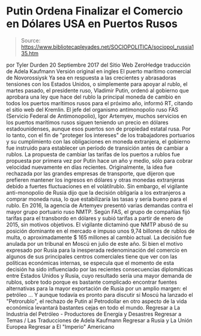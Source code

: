 # Putin Ordena Finalizar el Comercio en Dólares USA en Puertos Rusos

> Source: https://www.bibliotecapleyades.net/SOCIOPOLITICA/sociopol_russia135.htm

por Tyler Durden 20 Septiembre 2017
del Sitio Web ZeroHedge
traducción de Adela Kaufmann Versión original en ingles
El puerto marítimo comercial
de Novorossiysk
Ya sea en respuesta a las crecientes y abrasadoras tensiones con los Estados Unidos, o simplemente para apoyar al rublo, el martes pasado, el presidente ruso, Vladimir Putin, ordenó al gobierno que aprobara una ley que hace del rublo la principal moneda de cambio en todos los puertos marítimos rusos para el próximo año, informó RT, citando el sitio web del Kremlin.
El jefe del organismo antimonopolio ruso FAS (Servicio Federal de Antimonopolio), Igor Artemyev, muchos servicios en los puertos marítimos rusos siguen teniendo un precio en dólares estadounidenses, aunque esos puertos son de propiedad estatal rusa.
Por lo tanto, con el fin de "proteger los intereses" de los trabajadores portuarios y su cumplimiento con las obligaciones en moneda extranjera, el gobierno fue instruido para establecer un período de transición antes de cambiar a rublos.
La propuesta de cambiar las tarifas de los puertos a rublos fue propuesta por primera vez por Putin hace un año y medio, sólo para cobrar velocidad nuevamente en días recientes. Originalmente, la idea fue rechazada por las grandes empresas de transporte, que dijeron que prefieren mantener los ingresos en dólares y otras monedas extranjeras debido a fuertes fluctuaciones en el volátilrublo.
Sin embargo, el vigilante anti-monopolio de Rusia dijo que la decisión obligaría a los extranjeros a comprar moneda rusa, lo que estabilizaría las tasas y sería bueno para el rublo.
En 2016, la agencia de Artemyev presentó varias demandas contra el mayor grupo portuario ruso NMTP.
Según FAS, el grupo de compañías fijó tarifas para el transbordo en dólares y subió tarifas a partir de enero de 2015,
sin motivos objetivos.
El vigilante dictaminó que NMTP abusó de su posición dominante en el mercado e impuso unos 9,74 billones de rublos de multa, o aproximadamente $ 165 millones al cambio actual.
La decisión fue anulada por un tribunal en Moscú en julio de este año. Si bien el motivo expresado por Rusia para la inesperada redenominación del comercio en algunos de sus principales centros comerciales tiene que ver con las políticas económicas internas, se especula que el momento de esta decisión ha sido influenciado por las recientes consecuencias diplomáticas entre Estados Unidos y Rusia, cuyo resultado sería una mayor demanda de rublos, sobre todo porque es bastante complicado encontrar fuentes alternativas para la mayor exportación de Rusia por un amplio margen:
el petróleo ...
Y aunque todavía es pronto para discutir si Moscú ha lanzado el "Petrorublo", el rechazo de Putin al Petrodollar en otro aspecto de la vida económica levantará bastantes cejas en todo el mundo.
Regresar a La Industria del Petróleo - Productores de Energía y Desastres
Regresar a Temas / Las Traducciones de Adela Kaufmann
Regresar a Rusia y La Unión Europea
Regresar a El "Imperio" Americano
